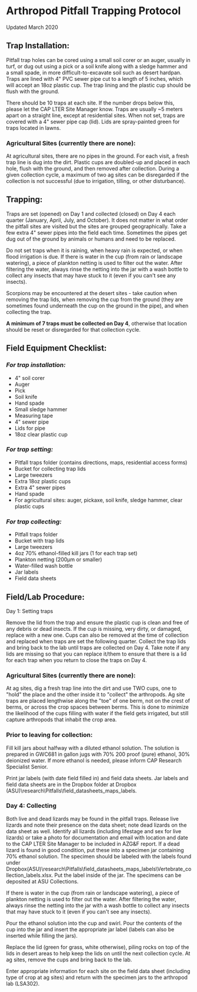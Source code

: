 # **Arthropod Pitfall Trapping Protocol**

Updated March 2020


## **Trap Installation:**   

Pitfall trap holes can be cored using a small soil corer or an auger, usually in turf, or dug out using a pick or a soil knife along with a sledge hammer and a small spade, in more difficult-to-excavate soil such as desert hardpan. Traps are lined with 4" PVC sewer pipe cut to a length of 5 inches, which will accept an 18oz plastic cup. The trap lining and the plastic cup should be flush with the ground.

There should be 10 traps at each site. If the number drops below this, please let the CAP LTER Site Manager know. Traps are usually ~5 meters apart on a straight line, except at residential sites. When not set, traps are covered with a 4" sewer pipe cap (lid). Lids are spray-painted green for traps located in lawns.


### **Agricultural Sites (currently there are none):**   

At agricultural sites, there are no pipes in the ground. For each visit, a fresh trap line is dug into the dirt. Plastic cups are doubled-up and placed in each hole, flush with the ground, and then removed after collection. During a given collection cycle, a maximum of two ag sites can be disregarded if the collection is not successful (due to irrigation, tilling, or other disturbance).


## **Trapping:**   

Traps are set (opened) on Day 1 and collected (closed) on Day 4 each quarter (January, April, July, and October). It does not matter in what order the pitfall sites are visited but the sites are grouped geographically. Take a few extra 4" sewer pipes into the field each time. Sometimes the pipes get dug out of the ground by animals or humans and need to be replaced.

Do not set traps when it is raining, when heavy rain is expected, or when flood irrigation is due. If there is water in the cup (from rain or landscape watering), a piece of plankton netting is used to filter out the water. After filtering the water, always rinse the netting into the jar with a wash bottle to collect any insects that may have stuck to it (even if you can't see any insects).

Scorpions may be encountered at the desert sites - take caution when removing the trap lids, when removing the cup from the ground (they are sometimes found underneath the cup on the ground in the pipe), and when collecting the trap.

**A minimum of 7 traps must be collected on Day 4**, otherwise that location should be reset or disregarded for that collection cycle.


## **Field Equipment Checklist:**   

### _For trap installation:_

* 4" soil corer
* Auger
* Pick
* Soil knife
* Hand spade
* Small sledge hammer
* Measuring tape
* 4" sewer pipe
* Lids for pipe
* 18oz clear plastic cup

### _For trap setting:_

* Pitfall traps folder (contains directions, maps, residential access forms)
* Bucket for collecting trap lids
* Large tweezers
* Extra 18oz plastic cups
* Extra 4" sewer pipes
* Hand spade
* For agricultural sites: auger, pickaxe, soil knife, sledge hammer, clear plastic cups

### _For trap collecting:_

* Pitfall traps folder
* Bucket with trap lids
* Large tweezers
* 4oz 70% ethanol-filled kill jars (1 for each trap set)
* Plankton netting (200&mu;m or smaller)
* Water-filled wash bottle
* Jar labels
* Field data sheets


## **Field/Lab Procedure:**

Day 1: Setting traps

Remove the lid from the trap and ensure the plastic cup is clean and free of any debris or dead insects. If the cup is missing, very dirty, or damaged, replace with a new one. Cups can also be removed at the time of collection and replaced when traps are set the following quarter. Collect the trap lids and bring back to the lab until traps are collected on Day 4. Take note if any lids are missing so that you can replace it/them to ensure that there is a lid for each trap when you return to close the traps on Day 4.

### **Agricultural Sites (currently there are none):**

At ag sites, dig a fresh trap line into the dirt and use TWO cups, one to "hold" the place and the other inside it to "collect" the arthropods. Ag site traps are placed lengthwise along the "toe" of one berm, not on the crest of berms, or across the crop spaces between berms. This is done to minimize the likelihood of the cups filling with water if the field gets irrigated, but still capture arthropods that inhabit the crop area.


### **Prior to leaving for collection:**

Fill kill jars about halfway with a diluted ethanol solution. The solution is prepared in GWC681 in gallon jugs with 70% 200 proof (pure) ethanol, 30% deionized water. If more ethanol is needed, please inform CAP Research Specialist Senior.

Print jar labels (with date field filled in) and field data sheets. Jar labels and field data sheets are in the Dropbox folder at Dropbox (ASU)\research\Pitfalls\field_datasheets_maps_labels.


### **Day 4: Collecting**

Both live and dead lizards may be found in the pitfall traps. Release live lizards and note their presence on the data sheet; note dead lizards on the data sheet as well. Identify all lizards (including lifestage and sex for live lizards) or take a photo for documentation and email with location and date to the CAP LTER Site Manager to be included in AZG&F report.  If a dead lizard is found in good condition, put these into a specimen jar containing 70% ethanol solution.  The specimen should be labeled with the labels found under Dropbox(ASU)\research\Pitfalls\field_datasheets_maps_labels\Vertebrate_collection_labels.xlsx.  Put the label inside of the jar.  The specimens can be deposited at ASU Collections.

If there is water in the cup (from rain or landscape watering), a piece of plankton netting is used to filter out the water. After filtering the water, always rinse the netting into the jar with a wash bottle to collect any insects that may have stuck to it (even if you can't see any insects).

Pour the ethanol solution into the cup and swirl. Pour the contents of the cup into the jar and insert the appropriate jar label (labels can also be inserted while filling the jars).

Replace the lid (green for grass, white otherwise), piling rocks on top of the lids in desert areas to help keep the lids on until the next collection cycle. At ag sites, remove the cups and bring back to the lab.

Enter appropriate information for each site on the field data sheet (including type of crop at ag sites) and return with the specimen jars to the arthropod lab (LSA302).